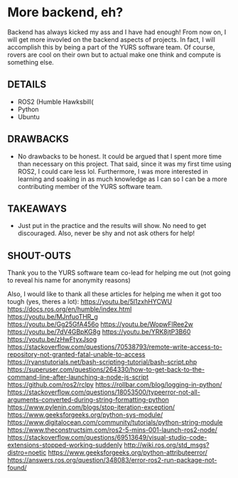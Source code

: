 # More backend, eh?
Backend has always kicked my ass and I have had enough! From now on, I will get more invovled on the backend aspects of projects. In fact, I will accomplish this by being a part of the YURS software team. Of course, rovers are cool on their own but to actual make one think and compute is something else. 

## DETAILS
- ROS2 (Humble Hawksbill(
- Python
- Ubuntu

## DRAWBACKS
- No drawbacks to be honest. It could be argued that I spent more time than necessary on this project. That said, since it was my first time using ROS2, I could care less lol. Furthermore, I was more interested in learning and soaking in as much knowledge as I can so I can be a more contributing member of the YURS software team.

## TAKEAWAYS
- Just put in the practice and the results will show. No need to get discouraged. Also, never be shy and not ask others for help!

## SHOUT-OUTS
Thank you to the YURS software team co-lead for helping me out (not going to reveal his name for anonymity reasons)

Also, I would like to thank all these articles for helping me when it got too tough (yes, theres a lot):
https://youtu.be/5l1zxhHYCWU
https://docs.ros.org/en/humble/index.html	
https://youtu.be/MJnfuoTHR_g	
https://youtu.be/Gg25GfA456o
https://youtu.be/WopwFlRee2w
https://youtu.be/7dV4GBpKG8g
https://youtu.be/YRK8jtP3B60
https://youtu.be/zHwFtyxJsog
https://stackoverflow.com/questions/70538793/remote-write-access-to-repository-not-granted-fatal-unable-to-access
https://ryanstutorials.net/bash-scripting-tutorial/bash-script.php
https://superuser.com/questions/264330/how-to-get-back-to-the-command-line-after-launching-a-node-js-script
https://github.com/ros2/rclpy
https://rollbar.com/blog/logging-in-python/
https://stackoverflow.com/questions/18053500/typeerror-not-all-arguments-converted-during-string-formatting-python
https://www.pylenin.com/blogs/stop-iteration-exception/
https://www.geeksforgeeks.org/python-sys-module/
https://www.digitalocean.com/community/tutorials/python-string-module
https://www.theconstructsim.com/ros2-5-mins-001-launch-ros2-node/
https://stackoverflow.com/questions/69513649/visual-studio-code-extensions-stopped-working-suddenly
http://wiki.ros.org/std_msgs?distro=noetic
https://www.geeksforgeeks.org/python-attributeerror/
https://answers.ros.org/question/348083/error-ros2-run-package-not-found/
